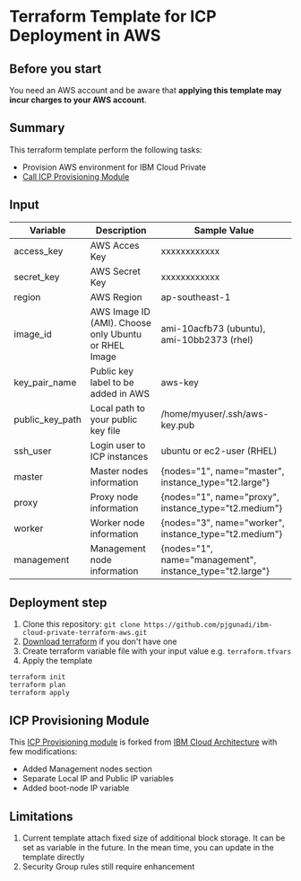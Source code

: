 # Terraform Template for ICP Deployment in AWS

## Before you start
You need an AWS account and be aware that **applying this template may incur charges to your AWS account**.

## Summary
This terraform template perform the following tasks:
- Provision AWS environment for IBM Cloud Private
- [Call ICP Provisioning Module](https://github.com/pjgunadi/terraform-module-icp-deploy)

## Input
| Variable      | Description    | Sample Value |
| ------------- | -------------- | ------------ |
| access_key    | AWS Acces Key  | xxxxxxxxxxxx |
| secret_key    | AWS Secret Key | xxxxxxxxxxxx |
| region        | AWS Region     | ap-southeast-1 |
| image_id      | AWS Image ID (AMI). Choose only Ubuntu or RHEL Image | ami-10acfb73 (ubuntu), ami-10bb2373 (rhel) |
| key_pair_name | Public key label to be added in AWS | aws-key |
| public_key_path | Local path to your public key file | /home/myuser/.ssh/aws-key.pub |
| ssh_user | Login user to ICP instances | ubuntu or ec2-user (RHEL) |
| master | Master nodes information | {nodes="1", name="master", instance_type="t2.large"} |
| proxy | Proxy node information | {nodes="1", name="proxy", instance_type="t2.medium"} |
| worker | Worker node information | {nodes="3", name="worker", instance_type="t2.medium"} |
| management | Management node information | {nodes="1", name="management", instance_type="t2.large"} |

## Deployment step
1. Clone this repository: `git clone https://github.com/pjgunadi/ibm-cloud-private-terraform-aws.git`
2. [Download terraform](https://www.terraform.io/) if you don't have one
3. Create terraform variable file with your input value e.g. `terraform.tfvars`
4. Apply the template
```
terraform init
terraform plan
terraform apply
```
## ICP Provisioning Module
This [ICP Provisioning module](https://github.com/pjgunadi/terraform-module-icp-deploy) is forked from [IBM Cloud Architecture](https://github.com/ibm-cloud-architecture/terraform-module-icp-deploy)
with few modifications:
- Added Management nodes section
- Separate Local IP and Public IP variables
- Added boot-node IP variable

## Limitations
1. Current template attach fixed size of additional block storage. It can be set as variable in the future. In the mean time, you can update in the template directly
2. Security Group rules still require enhancement
